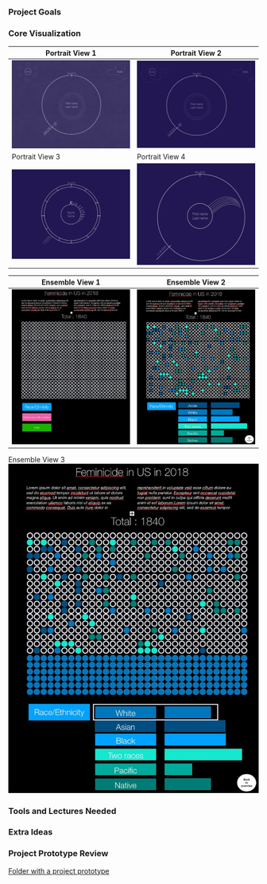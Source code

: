 ### Project Goals

### Core Visualization

Portrait View 1           |  Portrait View 2
-------------------------|-------------------------
![Portrait View 1](./milestone_imgs/Portrait_view1.jpg "Portrait View 1")  |  ![Portrait View 2](./milestone_imgs/Portrait_view2.jpg "Portrait View 2")
Portrait View 3           |  Portrait View 4
![Portrait View 3](./milestone_imgs/Portrait_view3.jpg "Portrait View 3")  |  ![Portrait View 4](./milestone_imgs/Portrait_view4.jpg "Portrait View 4")

Ensemble View 1           |  Ensemble View 2
:-------------------------:|:-------------------------:
![Ensemble View 1](./milestone_imgs/Ensemble_view1.jpg "Ensemble View 1")  |  ![Ensemble View 2](./milestone_imgs/Ensemble_view2.jpg "Ensemble View 2")
Ensemble View 3
![Ensemble View 3](./milestone_imgs/Ensemble_view3.jpg "Ensemble View 3") 


### Tools and Lectures Needed

### Extra Ideas

### Project Prototype Review

[Folder with a project prototype](page)
